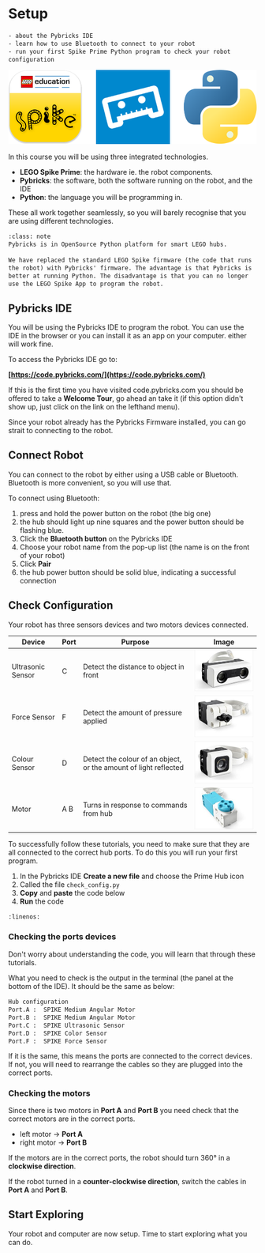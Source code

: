 # Setup

```{topic} In this lesson you will:
- about the Pybricks IDE
- learn how to use Bluetooth to connect to your robot
- run your first Spike Prime Python program to check your robot configuration
```

![Technology used](assets/Logos.png)

In this course you will be using three integrated technologies.

- **LEGO Spike Prime**: the hardware ie. the robot components. 
- **Pybricks**: the software, both the software running on the robot, and the IDE
- **Python**: the language you will be programming in. 

These all work together seamlessly, so you will barely recognise that you are using different technologies.

```{admonition} Pybricks
:class: note
Pybricks is in OpenSource Python platform for smart LEGO hubs.

We have replaced the standard LEGO Spike firmware (the code that runs the robot) with Pybricks' firmware. The advantage is that Pybricks is better at running Python. The disadvantage is that you can no longer use the LEGO Spike App to program the robot.
```

## Pybricks IDE

You will be using the Pybricks IDE to program the robot. You can use the IDE in the browser or you can install it as an app on your computer. either will work fine.

To access the Pybricks IDE go to:

**[https://code.pybricks.com/](https://code.pybricks.com/)**

If this is the first time you have visited code.pybricks.com you should be offered to take a **Welcome Tour**, go ahead an take it (if this option didn't show up, just click on the link on the lefthand menu).

Since your robot already has the Pybricks Firmware installed, you can go strait to connecting to the robot.

## Connect Robot

You can connect to the robot by either using a USB cable or Bluetooth. Bluetooth is more convenient, so you will use that.

To connect using Bluetooth:

1. press and hold the power button on the robot (the big one)
2. the hub should light up nine squares and the power button should be flashing blue.
3. Click the **Bluetooth button** on the Pybricks IDE
4. Choose your robot name from the pop-up list (the name is on the front of your robot)
5. Click **Pair**
6. the hub power button should be solid blue, indicating a successful connection

## Check Configuration

Your robot has three sensors devices and two motors devices connected. 

| Device | Port | Purpose | Image |
| --- | --- | --- | --- |
| Ultrasonic Sensor | C | Detect the distance to object in front | ![Ultrasonic Sensor](assets/distance.png) |
| Force Sensor | F | Detect the amount of pressure applied | ![Force Sensor](assets/force.png) |
| Colour Sensor | D | Detect the colour of an object, or the amount of light reflected | ![Colour Sensor](assets/colour.png) |
| Motor | A B | Turns in response to commands from hub | ![Motor Sensor](assets/motor.png)

To successfully follow these tutorials, you need to make sure that they are all connected to the correct hub ports. To do this you will run your first program. 

1. In the Pybricks IDE **Create a new file**  and choose the Prime Hub icon
2. Called the file `check_config.py`
3. **Copy** and **paste** the code below
4. **Run** the code

```{literalinclude} ./python_files/check_config.py
:linenos:
```

### Checking the ports devices

Don't worry about understanding the code, you will learn that through these tutorials.

What you need to check is the output in the terminal (the panel at the bottom of the IDE). It should be the same as below:

```
Hub configuration
Port.A :  SPIKE Medium Angular Motor
Port.B :  SPIKE Medium Angular Motor
Port.C :  SPIKE Ultrasonic Sensor
Port.D :  SPIKE Color Sensor
Port.F :  SPIKE Force Sensor
```

If it is the same, this means the ports are connected to the correct devices. If not, you will need to rearrange the cables so they are plugged into the correct ports.

### Checking the motors

Since there is two motors in **Port A** and **Port B** you need check that the correct motors are in the correct ports. 

- left motor &rarr; **Port A**
- right motor &rarr; **Port B**

If the motors are in the correct ports, the robot should turn 360&deg; in a **clockwise direction**.

If the robot turned in a **counter-clockwise direction**,  switch the cables in **Port A** and **Port B**.

## Start Exploring

Your robot and computer are now setup. Time to start exploring what you can do.